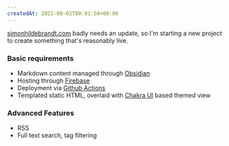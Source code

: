 ```yaml
---
createdAt: 2022-08-02T00:01:50+00:00
---
```

[simonhildebrandt.com](simonhildebrandt.com) badly needs an update, so I'm starting a new project to create something that's reasonably live.

### Basic requirements
 - Markdown content managed through [Obsidian](https://obsidian.md/) 
 - Hosting through [Firebase](https://firebase.google.com/)
 - Deployment via [Github Actions]([https://github.com/marketplace/actions/deploy-to-firebase-hosting#options](https://github.com/marketplace/actions/deploy-to-firebase-hosting#options))
 - Templated static HTML, overlaid with [Chakra UI](https://chakra-ui.com/) based themed view

### Advanced Features
 - RSS
 - Full text search, tag filtering
 